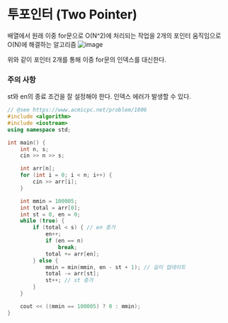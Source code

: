# 투포인터 (Two Pointer)

배열에서 원래 이중 for문으로 O(N^2)에 처리되는 작업을 2개의 포인터 움직임으로 O(N)에 해결하는 알고리즘
![image](https://github.com/dooli1971039/Algorithm/assets/70802352/f0a9040c-3389-4881-b2bd-c466c9f1545b)

위와 같이 포인터 2개를 통해 이중 for문의 인덱스를 대신한다.

### 주의 사항

st와 en의 종료 조건을 잘 설정해야 한다. 인덱스 에러가 발생할 수 있다.

```c++
// @see https://www.acmicpc.net/problem/1806
#include <algorithm>
#include <iostream>
using namespace std;

int main() {
    int n, s;
    cin >> n >> s;

    int arr[n];
    for (int i = 0; i < n; i++) {
        cin >> arr[i];
    }

    int mmin = 100005;
    int total = arr[0];
    int st = 0, en = 0;
    while (true) {
        if (total < s) { // en 증가
            en++;
            if (en == n)
                break;
            total += arr[en];
        } else {
            mmin = min(mmin, en - st + 1); // 길이 업데이트
            total -= arr[st];
            st++; // st 증가
        }
    }

    cout << ((mmin == 100005) ? 0 : mmin);
}
```
